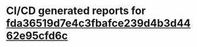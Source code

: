 # CI/CD generated reports for [fda36519d7e4c3fbafce239d4b3d4462e95cfd6c](https://github.com/hydephp/develop/commit/fda36519d7e4c3fbafce239d4b3d4462e95cfd6c)
